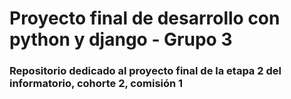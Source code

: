 # Proyecto final de desarrollo con python y django - Grupo 3

### Repositorio dedicado al proyecto final de la etapa 2 del informatorio, cohorte 2, comisión 1
